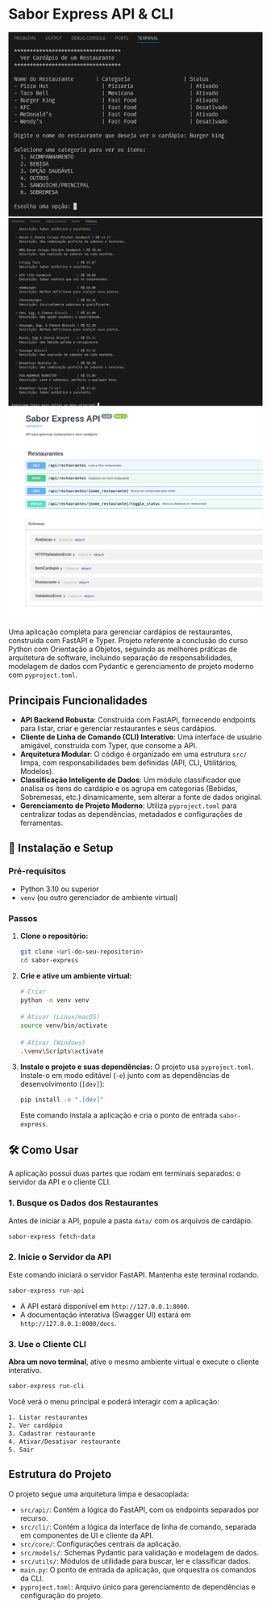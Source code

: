 # Sabor Express API & CLI

![Menu Principal da CLI - Opção 1](assets/cli_menu_principal_2.png) ![Menu Principal da CLI - Opção 2](assets/cli_menu_principal_3.png) ![Documentação Interativa da API](assets/cli_menu_api.png)

Uma aplicação completa para gerenciar cardápios de restaurantes, construída com FastAPI e Typer. Projeto referente a conclusão do curso Python com Orientação a Objetos, seguindo as melhores práticas de arquitetura de software, incluindo separação de responsabilidades, modelagem de dados com Pydantic e gerenciamento de projeto moderno com `pyproject.toml`.

##  Principais Funcionalidades

- **API Backend Robusta**: Construída com FastAPI, fornecendo endpoints para listar, criar e gerenciar restaurantes e seus cardápios.
- **Cliente de Linha de Comando (CLI) Interativo**: Uma interface de usuário amigável, construída com Typer, que consome a API.
- **Arquitetura Modular**: O código é organizado em uma estrutura `src/` limpa, com responsabilidades bem definidas (API, CLI, Utilitários, Modelos).
- **Classificação Inteligente de Dados**: Um módulo classificador que analisa os itens do cardápio e os agrupa em categorias (Bebidas, Sobremesas, etc.) dinamicamente, sem alterar a fonte de dados original.
- **Gerenciamento de Projeto Moderno**: Utiliza `pyproject.toml` para centralizar todas as dependências, metadados e configurações de ferramentas.

## 🚀 Instalação e Setup

### Pré-requisitos
- Python 3.10 ou superior
- `venv` (ou outro gerenciador de ambiente virtual)

### Passos

1.  **Clone o repositório:**
    ```bash
    git clone <url-do-seu-repositorio>
    cd sabor-express
    ```

2.  **Crie e ative um ambiente virtual:**
    ```bash
    # Criar
    python -m venv venv

    # Ativar (Linux/macOS)
    source venv/bin/activate

    # Ativar (Windows)
    .\venv\Scripts\activate
    ```

3.  **Instale o projeto e suas dependências:**
    O projeto usa `pyproject.toml`. Instale-o em modo editável (`-e`) junto com as dependências de desenvolvimento (`[dev]`):
    ```bash
    pip install -e ".[dev]"
    ```
    Este comando instala a aplicação e cria o ponto de entrada `sabor-express`.

## 🛠️ Como Usar

A aplicação possui duas partes que rodam em terminais separados: o servidor da API e o cliente CLI.

### 1. Busque os Dados dos Restaurantes
Antes de iniciar a API, popule a pasta `data/` com os arquivos de cardápio.

```bash
sabor-express fetch-data
```

### 2. Inicie o Servidor da API
Este comando iniciará o servidor FastAPI. Mantenha este terminal rodando.

```bash
sabor-express run-api
```
- A API estará disponível em `http://127.0.0.1:8000`.
- A documentação interativa (Swagger UI) estará em `http://127.0.0.1:8000/docs`.

### 3. Use o Cliente CLI
**Abra um novo terminal**, ative o mesmo ambiente virtual e execute o cliente interativo.

```bash
sabor-express run-cli
```
Você verá o menu principal e poderá interagir com a aplicação:
```
1. Listar restaurantes
2. Ver cardápio
3. Cadastrar restaurante
4. Ativar/Desativar restaurante
5. Sair
```

## Estrutura do Projeto

O projeto segue uma arquitetura limpa e desacoplada:

-   `src/api/`: Contém a lógica do FastAPI, com os endpoints separados por recurso.
-   `src/cli/`: Contém a lógica da interface de linha de comando, separada em componentes de UI e cliente da API.
-   `src/core/`: Configurações centrais da aplicação.
-   `src/models/`: Schemas Pydantic para validação e modelagem de dados.
-   `src/utils/`: Módulos de utilidade para buscar, ler e classificar dados.
-   `main.py`: O ponto de entrada da aplicação, que orquestra os comandos da CLI.
-   `pyproject.toml`: Arquivo único para gerenciamento de dependências e configuração do projeto.
